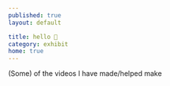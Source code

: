 ```yaml
---
published: true
layout: default

title: hello 🐴
category: exhibit
home: true
---
```


(Some) of the videos I have made/helped make 
